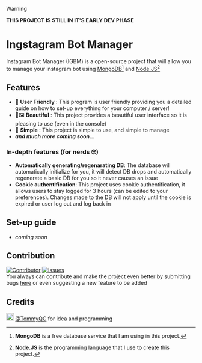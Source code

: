 > [!WARNING]
> **THIS PROJECT IS STILL IN IT'S EARLY DEV PHASE**

# Ingstagram Bot Manager
Instagram Bot Manager (IGBM) is a open-source project that will allow you to manage your instagram bot using [MongoDB](https://www.mongodb.com/)[^1] and [Node.JS](https://nodejs.org/)[^2]

## Features
- 🧓 **User Friendly** : This program is user friendly providing you a detailed guide on how to set-up everything for your computer / server!
- 🎨🖼️ **Beautiful** : This project provides a beautiful user interface so it is pleasing to use (even in the console)
- 🎈 **Simple** :  This project is simple to use, and simple to manage
- ***and much more coming soon...***
  
### In-depth features (for nerds 🤓)
- **Automatically generating/regenarating DB**: The database will automatically initialize for you, it will detect DB drops and automatically regenerate a basic DB for you so it never causes an issue
- **Cookie authentification**: This project uses cookie authentification, it allows users to stay logged for 3 hours (can be edited to your preferences). Changes made to the DB will not apply until the cookie is expired or user log out and log back in

## Set-up guide
- *coming soon*



## Contribution
[![Contributor](https://img.shields.io/github/contributors/TommyQC/insta-bot-manager?style=flat-square)](https://github.com/TommyQC/insta-bot-manager/contributors) [![Issues](https://img.shields.io/github/issues/TommyQC/insta-bot-manager?style=flat-square)](https://github.com/TommyQC/insta-bot-manager/issues)<br>
You always can contribute and make the project even better by submitting bugs [here](https://github.com/TommyQC/insta-bot-manager/issues) or even suggesting a new feature to be added

## Credits
<img src='https://avatars.githubusercontent.com/u/44536691' height='20'> [@TommyQC](https://github.com/TommyQC/) for idea and programming

[^1]: **MongoDB** is a free database service that I am using in this project.
[^2]: **Node.JS** is the programming language that I use to create this project.
